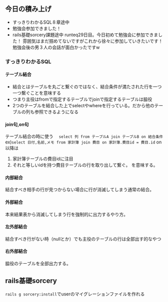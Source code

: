 ## 今日の積み上げ
- すっきりわかるSQL８章途中
- 勉強会参加できました！
- rails基礎sorcery課題途中
runteq29日目。今日初めて勉強会に参加できました！
雰囲気はまだ掴めてないですがこれから徐々に参加していきたいです！
勉強会後の男３人の会話が面白かったですw
### すっきりわかるSQL
#### テーブル結合
- 結合とはテーブルを丸ごと繋ぐのではなく、結合条件が満たされた行を一つ一つ繋ぐことを意味する
- つまり主役はfromで指定するテーブルでjoinで指定するテーブルは脇役
- 2つのテーブルを結合した上でselectやwhereを行っている。だから他のテーブルの列も参照できるようになる
#### join句,on句
テーブル結合の時に使う　
`select 列 from テーブルA join テーブルB on 結合条件`
ex)`select 日付,名前,メモ from 家計簿 join 費目 on 家計簿.費目id = 費目.id`
on以降は
1. 家計簿テーブルの費目idに注目
2. それと等しいidを持つ費目テーブルの行を取り出して繋ぐ。
を意味する。
#### 内部結合
結合すべき相手の行が見つからない場合に行が消滅してしまう通常の結合。
#### 外部結合
本来結果表から消滅してしまう行を強制的に出力するやり方。
#### 左外部結合
結合すべき行がない時（nullとか）でも主役のテーブルの行は全部出す的なやつ
#### 右外部結合
脇役のテーブルを全部出力する。

## rails基礎sorcery
`rails g sorcery:install`でuserのマイグレーションファイルを作れる